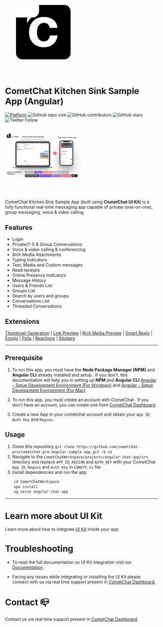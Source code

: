 <div style="width:100%">
    <div style="width:50%;">
        <div align="center">
       <a> <img align="center" width="180" height="180" alt="CometChat" src="./Screenshots/logo.png"> </a>  
        </div>    
    </div>    
</div>

</br></br>

# CometChat Kitchen Sink Sample App (Angular)

[![Platform](https://img.shields.io/badge/Platform-Javascript-brightgreen)](#)
![GitHub repo size](https://img.shields.io/github/repo-size/cometchat-pro/javascript-angular-chat-app)
![GitHub contributors](https://img.shields.io/github/contributors/cometchat-pro/javascript-angular-chat-app)
![GitHub stars](https://img.shields.io/github/stars/cometchat-pro/javascript-angular-chat-app?style=social)
![Twitter Follow](https://img.shields.io/twitter/follow/cometchat?style=social)
</br></br>

<div style="width:100%">
    <div style="width:50%; display:inline-block">
        <div align="center">
          <img align="left" alt="Main" src="./Screenshots/main.png">    
        </div>    
    </div>    
</div>

</br></br>

CometChat Kitchen Sink Sample App (built using **CometChat UI Kit**) is a fully functional real-time messaging app capable of private (one-on-one), group messaging, voice & video calling.

## Features

- Login
- Private(1-1) & Group Conversations
- Voice & video calling & conferencing
- Rich Media Attachments
- Typing Indicators
- Text, Media and Custom messages
- Read receipts
- Online Presence Indicators
- Message History
- Users & Friends List
- Groups List
- Search by users and groups
- Conversations List
- Threaded Conversations

## Extensions

[Thumbnail Generation](https://www.cometchat.com/docs/extensions/thumbnail-generation) | [Link Preview](https://www.cometchat.com/docs/extensions/link-preview) | [Rich Media Preview](https://www.cometchat.com/docs/extensions/rich-media-preview) | [Smart Reply](https://www.cometchat.com/docs/extensions/smart-replies) | [Emojis](https://www.cometchat.com/docs/extensions/emojis) | [Polls](https://www.cometchat.com/docs/extensions/polls) | [Reactions](https://www.cometchat.com/docs/extensions/reactions) | [Stickers](https://www.cometchat.com/docs/extensions/stickers)

<hr/>

## Prerequisite

1. To run this app, you must have the **Node Package Manager (NPM)** and **Angular CLI** already installed and setup . If you don't, this documentation will help you in setting up **NPM** and **Angular CLI** <a href="https://jasonwatmore.com/post/2020/06/02/angular-setup-development-environment" target="_blank">Angular - Setup Development Environment (For Windows) </a> and <a href="https://www.zeolearn.com/magazine/setup-angular-mac" target="_blank">Angular - Setup Development Environment (For Mac) </a>

2. To run this app, you must create an account with CometChat . If you don't have an account, you can create one from <a href="https://app.cometchat.com/signup" target="_blank">CometChat Dashboard</a>.

3. Create a new App in your cometchat account and obtain your `App ID`, `Auth Key` and `Region`.

## Usage

1. Clone this repository `git clone https://github.com/cometchat-pro/cometchat-pro-angular-sample-app.git -b v2`
2. Navigate to the `CometChatWorkspace/projects/angular-chat-app/src` directory and replace `APP_ID`, `REGION` and `AUTH_KEY` with your CometChat `App ID`, `Region` and `Auth Key` in `CONSTS.ts` file
3. Install dependencies and run the app

```javascript
    cd CometChatWorkspace
    npm install
    ng serve angular-chat-app
```

---

# Learn more about UI Kit

Learn more about how to integrate [UI Kit](https://github.com/cometchat-pro/cometchat-pro-angular-ui-kit/tree/v2) inside your app.

# Troubleshooting

- To read the full documentation on UI Kit integration visit our [Documentation](https://www.cometchat.com/docs/v2/angular-chat-ui-kit/overview) .

- Facing any issues while integrating or installing the UI Kit please connect with us via real time support present in <a href="https://app.cometchat.com/"> CometChat Dashboard.</a>

# Contact 📪

Contact us via real time support present in [CometChat Dashboard](https://app.cometchat.com/).

